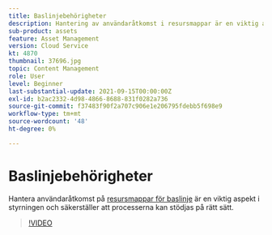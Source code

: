 ```yaml
---
title: Baslinjebehörigheter
description: Hantering av användaråtkomst i resursmappar är en viktig aspekt när det gäller styrning och säkerställer att processerna stöds på rätt sätt.
sub-product: assets
feature: Asset Management
version: Cloud Service
kt: 4870
thumbnail: 37696.jpg
topic: Content Management
role: User
level: Beginner
last-substantial-update: 2021-09-15T00:00:00Z
exl-id: b2ac2332-4d98-4866-8688-831f0282a736
source-git-commit: f37483f90f2a707c906e1e206795fdebb5f698e9
workflow-type: tm+mt
source-wordcount: '48'
ht-degree: 0%

---
```


# Baslinjebehörigheter

Hantera användaråtkomst på [resursmappar för baslinje](./baseline-folders.md) är en viktig aspekt i styrningen och säkerställer att processerna kan stödjas på rätt sätt.

>[!VIDEO](https://video.tv.adobe.com/v/37696/?quality=12&learn=on&hidetitle=true)
